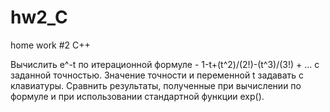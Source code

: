 # hw2_C
home work #2 C++

Вычислить e^-t по итерационной формуле - 1-t+(t^2)/(2!)-(t^3)/(3!) + ... с заданной точностью. Значение точности и переменной t задавать с клавиатуры. Сравнить результаты, полученные при вычислении по формуле и при использовании стандартной функции exp().